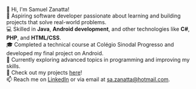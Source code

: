 👋 Hi, I'm Samuel Zanatta!  
🚀 Aspiring software developer passionate about learning and building projects that solve real-world problems.  
💻 Skilled in **Java**, **Android development**, and other technologies like **C#**, **PHP**, and **HTML/CSS**.  
🎓 Completed a technical course at Colégio Sinodal Progresso and developed my final project on Android.  
🌱 Currently exploring advanced topics in programming and improving my skills.  
📂 Check out my projects [here](https://github.com/Zanatta97/ProjetosDev)!  
📫 Reach me on [LinkedIn](https://www.linkedin.com/in/samuel-zanatta-bb606910b/) or via email at sa.zanatta@hotmail.com.  
